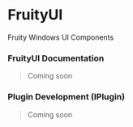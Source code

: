 # FruityUI
Fruity Windows UI Components

### FruityUI Documentation

> Coming soon

### Plugin Development (IPlugin)

> Coming soon
